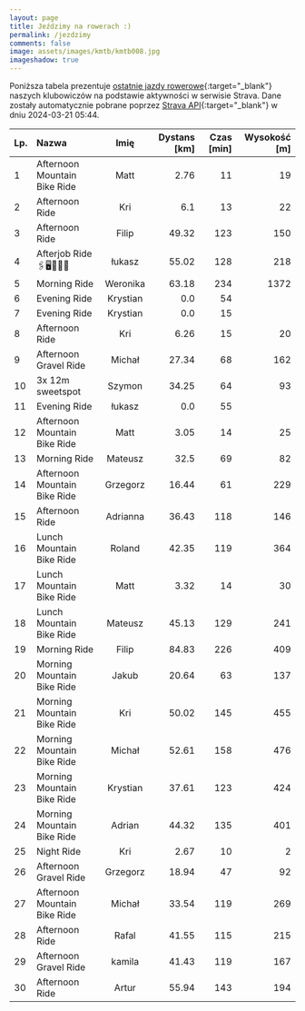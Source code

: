 ```yaml
---
layout: page
title: Jeździmy na rowerach :)
permalink: /jezdzimy
comments: false
image: assets/images/kmtb/kmtb008.jpg
imageshadow: true
---
```


Poniższa tabela prezentuje [ostatnie jazdy rowerowe](https://www.strava.com/clubs/336381){:target="_blank"} naszych klubowiczów na podstawie aktywności w serwisie Strava. Dane zostały automatycznie pobrane poprzez [Strava API](https://developers.strava.com/docs/reference/#api-Clubs-getClubActivitiesById){:target="_blank"} w dniu 2024-03-21 05:44.

Lp. | Nazwa | Imię | Dystans [km] | Czas [min] | Wysokość [m]
:--- | :--- | :---: | ---: | ---: | ---:
1|Afternoon Mountain Bike Ride|Matt|2.76|11|19
2|Afternoon Ride|Kri|6.1|13|22
3|Afternoon Ride|Filip|49.32|123|150
4|Afterjob Ride🖇️🖥️💨🚴‍♂️|łukasz|55.02|128|218
5|Morning Ride|Weronika|63.18|234|1372
6|Evening Ride|Krystian|0.0|54|
7|Evening Ride|Krystian|0.0|15|
8|Afternoon Ride|Kri|6.26|15|20
9|Afternoon Gravel Ride|Michał|27.34|68|162
10|3x 12m sweetspot|Szymon|34.25|64|93
11|Evening Ride|łukasz|0.0|55|
12|Afternoon Mountain Bike Ride|Matt|3.05|14|25
13|Morning Ride|Mateusz|32.5|69|82
14|Afternoon Mountain Bike Ride|Grzegorz|16.44|61|229
15|Afternoon Ride|Adrianna|36.43|118|146
16|Lunch Mountain Bike Ride|Roland|42.35|119|364
17|Lunch Mountain Bike Ride|Matt|3.32|14|30
18|Lunch Mountain Bike Ride|Mateusz|45.13|129|241
19|Morning Ride|Filip|84.83|226|409
20|Morning Mountain Bike Ride|Jakub|20.64|63|137
21|Morning Mountain Bike Ride|Kri|50.02|145|455
22|Morning Mountain Bike Ride|Michał|52.61|158|476
23|Morning Mountain Bike Ride|Krystian|37.61|123|424
24|Morning Mountain Bike Ride|Adrian|44.32|135|401
25|Night Ride|Kri|2.67|10|2
26|Afternoon Gravel Ride|Grzegorz|18.94|47|92
27|Afternoon Mountain Bike Ride|Michał|33.54|119|269
28|Afternoon Ride|Rafal|41.55|115|215
29|Afternoon Gravel Ride|kamila|41.43|119|167
30|Afternoon Ride|Artur|55.94|143|194
